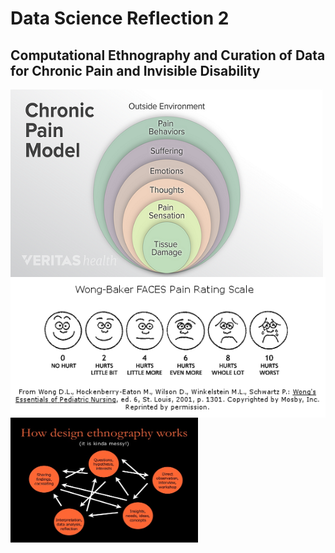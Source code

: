 # Data Science Reflection 2
## Computational Ethnography and Curation of Data for Chronic Pain and Invisible Disability
<img align = left src = "chronic-pain-model.png"  width = "500"  height = "300"> 
<img align = center src = "wong_baker_faces-56a6e17b5f9b58b7d0e53979.gif">
<img align = center src = "dethno.jpg" width = "300"  height = "200" />

